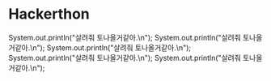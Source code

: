 # Hackerthon


System.out.println("살려줘 토나올거같아.\n");
System.out.println("살려줘 토나올거같아.\n");
System.out.println("살려줘 토나올거같아.\n");
System.out.println("살려줘 토나올거같아.\n");
System.out.println("살려줘 토나올거같아.\n");

